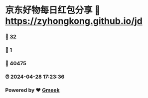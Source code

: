 # 京东好物每日红包分享 :link: https://zyhongkong.github.io/jd 
### :page_facing_up: [32](https://zyhongkong.github.io/jd/tag.html) 
### :speech_balloon: 1 
### :hibiscus: 40475 
### :alarm_clock: 2024-04-28 17:23:36 
### Powered by :heart: [Gmeek](https://github.com/Meekdai/Gmeek)
